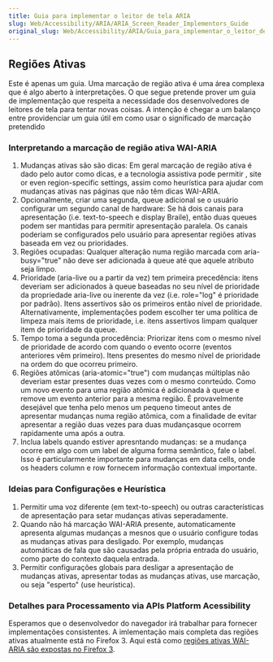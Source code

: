 ```yaml
---
title: Guia para implementar o leitor de tela ARIA
slug: Web/Accessibility/ARIA/ARIA_Screen_Reader_Implementors_Guide
original_slug: Web/Accessibility/ARIA/Guia_para_implementar_o_leitor_de_tela_ARIA
---
```


## Regiões Ativas

Este é apenas um guia. Uma marcação de região ativa é uma área complexa que é algo aberto à interpretações. O que segue pretende prover um guia de implementação que respeita a necessidade dos desenvolvedores de leitores de tela para tentar novas coisas. A intenção é chegar a um balanço entre providenciar um guia útil em como usar o significado de marcação pretendido

### Interpretando a marcação de região ativa WAI-ARIA

1. Mudanças ativas são são dicas: Em geral marcação de região ativa é dado pelo autor como dicas, e a tecnologia assistiva pode permitir , site or even region-specific settings, assim como heurística para ajudar com mudanças ativas nas páginas que não têm dicas WAI-ARIA.
2. Opcionalmente, criar uma segunda, queue adicional se o usuário configurar um segundo canal de hardware: Se há dois canais para apresentação (i.e. text-to-speech e display Braile), então duas queues podem ser mantidas para permitir apresentação paralela. Os canais poderiam se configurados pelo usuário para apresentar regiões ativas baseada em vez ou prioridades.
3. Regiões ocupadas: Qualquer alteração numa região marcada com aria-busy="true" não deve ser adicionada à queue até que aquele atributo seja limpo.
4. Prioridade (aria-live ou a partir da vez) tem primeira precedência: itens deveriam ser adicionados à queue baseadas no seu nível de prioridade da propriedade aria-live ou inerente da vez (i.e. role="log" é prioridade por padrão). Itens assertivos são os primeiros então nível de prioridade. Alternativamente, implementações podem escolher ter uma política de limpeza mais items de prioridade, i.e. itens assertivos limpam qualquer item de prioridade da queue.
5. Tempo toma a segunda procedência: Priorizar itens com o mesmo nível de prioridade de acordo com quando o evento ocorre (eventos anteriores vêm primeiro). Itens presentes do mesmo nível de prioridade na ordem do que ocorreu primeiro.
6. Regiões atômicas (aria-atomic="true") com mudanças múltiplas não deveriam estar presentes duas vezes com o mesmo conrteúdo. Como um novo evento para uma região atômica é adicionada à queue e remove um evento anterior para a mesma região. É provavelmente desejável que tenha pelo menos um pequeno timeout antes de apresentar mudanças numa região atômica, com a finalidade de evitar apresentar a região duas vezes para duas mudançasque ocorrem rapidamente uma após a outra.
7. Inclua labels quando estiver apresntando mudanças: se a mudança ocorre em algo com um label de alguma forma semântico, fale o label. Isso é particularmente importante para mudanças em data cells, onde os headers column e row fornecem informação contextual importante.

### Ideias para Configurações e Heurística

1. Permitir uma voz diferente (em text-to-speech) ou outras características de apresentação para setar mudanças ativas seperadamente.
2. Quando não há marcação WAI-ARIA presente, automaticamente apresenta algumas mudanças a mesnos que o usuário configure todas as mudanças ativas para desligado. Por exemplo, mudanças automáticas de fala que são causadas pela própria entrada do usuário, como parte do contexto daquela entrada.
3. Permitir configurações globais para desligar a apresentação de mudanças ativas, apresentar todas as mudanças ativas, use marcação, ou seja "esperto" (use heurística).

### Detalhes para Processamento via APIs Platform Acessibility

Esperamos que o desenvolvedor do navegador irá trabalhar para fornecer implementações consistentes. A imlementação mais completa das regiões ativas atualmente está no Firefox 3. Aqui está como [regiões ativas WAI-ARIA são expostas no Firefox 3](/pt-BR/AJAX/WAI_ARIA_Live_Regions//API_Support).

